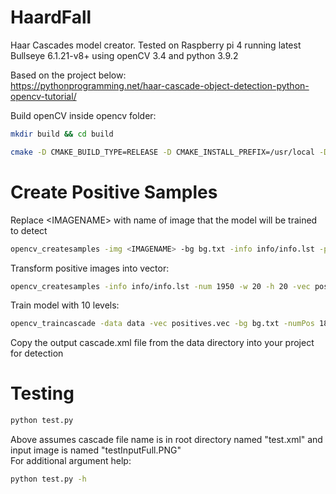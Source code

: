 # HaardFall
Haar Cascades model creator. Tested on Raspberry pi 4 running latest Bullseye 6.1.21-v8+ using openCV 3.4 and python 3.9.2<br/>

Based on the project below: <br/>
https://pythonprogramming.net/haar-cascade-object-detection-python-opencv-tutorial/

Build openCV inside opencv folder:
``` sh
mkdir build && cd build
```

``` sh
cmake -D CMAKE_BUILD_TYPE=RELEASE -D CMAKE_INSTALL_PREFIX=/usr/local -D INSTALL_PYTHON_EXAMPLES=ON -D OPENCV_EXTRA_MODULES_PATH=~/opencv_contrib/modules -D BUILD_EXAMPLES=ON ..
```

# Create Positive Samples
Replace \<IMAGENAME\> with name of image that the model will be trained to detect
``` sh
opencv_createsamples -img <IMAGENAME> -bg bg.txt -info info/info.lst -pngoutput info -maxxangle 0.5 -maxyangle 0.5 -maxzangle 0.5 -num 1950
```
Transform positive images into vector:
``` sh
opencv_createsamples -info info/info.lst -num 1950 -w 20 -h 20 -vec positives.vec
```
Train model with 10 levels:
``` sh
opencv_traincascade -data data -vec positives.vec -bg bg.txt -numPos 1800 -numNeg 900 -numStages 10 -w 20 -h 20
```
Copy the output cascade.xml file from the data directory into your project for detection <br/>

# Testing
``` sh
python test.py
```
Above assumes cascade file name is in root directory named "test.xml" and input image is named "testInputFull.PNG" <br/>
For additional argument help:
``` sh
python test.py -h
```
